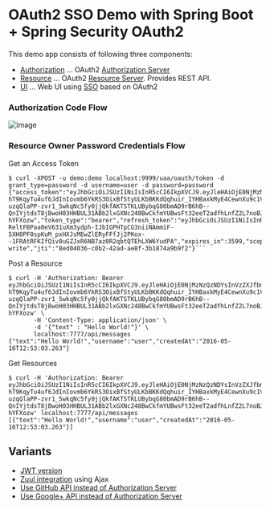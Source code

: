 # OAuth2 SSO Demo with Spring Boot + Spring Security OAuth2

This demo app consists of following three components:

* [Authorization](authorization) ... OAuth2 [Authorization Server](http://docs.spring.io/spring-boot/docs/current/reference/htmlsingle/#boot-features-security-oauth2-authorization-server)
* [Resource](resource) ... OAuth2 [Resource Server](http://docs.spring.io/spring-boot/docs/current/reference/htmlsingle/#boot-features-security-oauth2-resource-server). Provides REST API.
* [UI](ui) ... Web UI using [SSO](http://docs.spring.io/spring-boot/docs/current/reference/htmlsingle/#boot-features-security-oauth2-single-sign-on) based on OAuth2

### Authorization Code Flow

![image](https://qiita-image-store.s3.amazonaws.com/0/1852/19969057-c8d1-e2d7-fd56-82fe784e7a36.png)

### Resource Owner Password Credentials Flow

Get an Access Token

``` console
$ curl -XPOST -u demo:demo localhost:9999/uaa/oauth/token -d grant_type=password -d username=user -d password=password
{"access_token":"eyJhbGciOiJSUzI1NiIsInR5cCI6IkpXVCJ9.eyJleHAiOjE0NjMzNzQzNDYsInVzZXJfbmFtZSI6InVzZXIiLCJhdXRob3JpdGllcyI6WyJST0xFX0FETUlOIiwiUk9MRV9VU0VSIl0sImp0aSI6IjhlZDA0MDM2LWMwYjItNDJhZC1hZThmLTNiMTg3NGE5YjlmMiIsImNsaWVudF9pZCI6ImRlbW8iLCJzY29wZSI6WyJyZWFkIiwid3JpdGUiXX0.0p9uddJWyKafC0pzubQdCJR4wd9jAZdi07xOZfT8H_mQa629ybz-hT9KqyTu4uf6JdInIovmb6YkRS3OixBfStyULKbBKKdQqhuir_IYHBaxkMyE4CewnXu9c1VpF6qhzL8ucXZ7xiT9eRDhbxwQhCb305f1v4yZMvdPw5ZSLm9Fje6mwCIrq-uzqQlaPP-zvr1_5wkqNc5fy0jjQkfAKTSTKLUBybqG80bmAD9rB6hB--QnIYjtdsT8jBwoH03HHBUL31ABb2lxGXNc248BwCkfmYUBwsFt32eeT2adfhLnfZ2L7noBJVLV3E3AioMbkapFymYZGv7qlG-hYFXozw","token_type":"bearer","refresh_token":"eyJhbGciOiJSUzI1NiIsInR5cCI6IkpXVCJ9.eyJ1c2VyX25hbWUiOiJ1c2VyIiwic2NvcGUiOlsicmVhZCIsIndyaXRlIl0sImF0aSI6IjhlZDA0MDM2LWMwYjItNDJhZC1hZThmLTNiMTg3NGE5YjlmMiIsImV4cCI6MTQ2NTk2Mjc0NiwiYXV0aG9yaXRpZXMiOlsiUk9MRV9BRE1JTiIsIlJPTEVfVVNFUiJdLCJqdGkiOiJmZDFiOWI2ZS0xYzQ3LTRmOGQtYjA3Mi1kYTUxM2IwZmJjMzIiLCJjbGllbnRfaWQiOiJkZW1vIn0.ImHqIMhltBHKga2JgO2S6MXwzptUGXQ2JTrzDKV2V3H2xDEvFXpxfagZDHkV8ru9LqJC3o7OvcCtj8OPeO1mUgu7Qf7T0DzcPWV0Ro5jdTqypUBTmUFGoPNkFrzyCxgZ1vyxx7vwDeFQfKCEa4nwmYD24DzROjbcuakaMtYwGR_s3o1Jy2KL56n7IWsysLxKNjZX7mfG6XLYuCbxvXS-ReltFBPaa0eV631uXm3ydph-IJbIGPHTpCG3niiNAmmiF-5XH0PF0spKuM_pxHXJsMEwZlERyFFfJj2PKox--1FRAtRFKIfQiv0uGZJxR6NB7az0R2qbtQTEhLXW6YudPA","expires_in":3599,"scope":"read write","jti":"8ed04036-c0b2-42ad-ae8f-3b1874a9b9f2"}```
```

Post a Resource

``` console
$ curl -H 'Authorization: Bearer eyJhbGciOiJSUzI1NiIsInR5cCI6IkpXVCJ9.eyJleHAiOjE0NjMzNzQzNDYsInVzZXJfbmFtZSI6InVzZXIiLCJhdXRob3JpdGllcyI6WyJST0xFX0FETUlOIiwiUk9MRV9VU0VSIl0sImp0aSI6IjhlZDA0MDM2LWMwYjItNDJhZC1hZThmLTNiMTg3NGE5YjlmMiIsImNsaWVudF9pZCI6ImRlbW8iLCJzY29wZSI6WyJyZWFkIiwid3JpdGUiXX0.0p9uddJWyKafC0pzubQdCJR4wd9jAZdi07xOZfT8H_mQa629ybz-hT9KqyTu4uf6JdInIovmb6YkRS3OixBfStyULKbBKKdQqhuir_IYHBaxkMyE4CewnXu9c1VpF6qhzL8ucXZ7xiT9eRDhbxwQhCb305f1v4yZMvdPw5ZSLm9Fje6mwCIrq-uzqQlaPP-zvr1_5wkqNc5fy0jjQkfAKTSTKLUBybqG80bmAD9rB6hB--QnIYjtdsT8jBwoH03HHBUL31ABb2lxGXNc248BwCkfmYUBwsFt32eeT2adfhLnfZ2L7noBJVLV3E3AioMbkapFymYZGv7qlG-hYFXozw' \
       -H 'Content-Type: application/json' \
       -d '{"text" : "Hello World!"}' \
       localhost:7777/api/messages
{"text":"Hello World!","username":"user","createdAt":"2016-05-16T12:53:03.263"}
```

Get Resources

``` console
$ curl -H 'Authorization: Bearer eyJhbGciOiJSUzI1NiIsInR5cCI6IkpXVCJ9.eyJleHAiOjE0NjMzNzQzNDYsInVzZXJfbmFtZSI6InVzZXIiLCJhdXRob3JpdGllcyI6WyJST0xFX0FETUlOIiwiUk9MRV9VU0VSIl0sImp0aSI6IjhlZDA0MDM2LWMwYjItNDJhZC1hZThmLTNiMTg3NGE5YjlmMiIsImNsaWVudF9pZCI6ImRlbW8iLCJzY29wZSI6WyJyZWFkIiwid3JpdGUiXX0.0p9uddJWyKafC0pzubQdCJR4wd9jAZdi07xOZfT8H_mQa629ybz-hT9KqyTu4uf6JdInIovmb6YkRS3OixBfStyULKbBKKdQqhuir_IYHBaxkMyE4CewnXu9c1VpF6qhzL8ucXZ7xiT9eRDhbxwQhCb305f1v4yZMvdPw5ZSLm9Fje6mwCIrq-uzqQlaPP-zvr1_5wkqNc5fy0jjQkfAKTSTKLUBybqG80bmAD9rB6hB--QnIYjtdsT8jBwoH03HHBUL31ABb2lxGXNc248BwCkfmYUBwsFt32eeT2adfhLnfZ2L7noBJVLV3E3AioMbkapFymYZGv7qlG-hYFXozw' localhost:7777/api/messages
[{"text":"Hello World!","username":"user","createdAt":"2016-05-16T12:53:03.263"}]
```

## Variants

* [JWT version](https://github.com/making/oauth2-sso-demo/tree/jwt)
* [Zuul integration](https://github.com/making/oauth2-sso-demo/tree/zuul) using Ajax
* [Use GitHub API instead of Authorization Server](https://github.com/making/oauth2-sso-demo/tree/github)
* [Use Google+ API instead of Authorization Server](https://github.com/making/oauth2-sso-demo/tree/google)